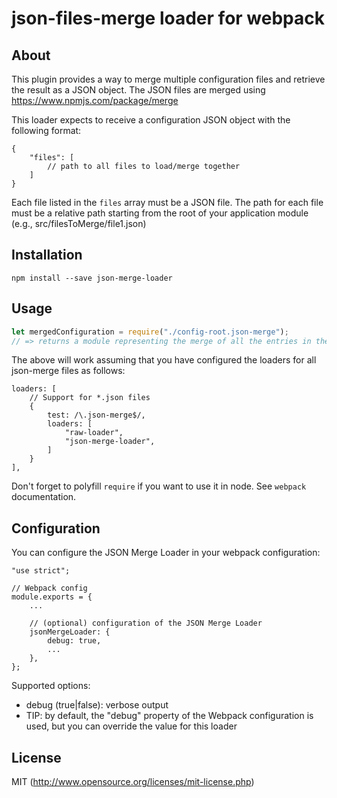 # json-files-merge loader for webpack

## About
This plugin provides a way to merge multiple configuration files and retrieve the result as a JSON object. The JSON files are merged using https://www.npmjs.com/package/merge


This loader expects to receive a configuration JSON object with the following format:

```
{
    "files": [
        // path to all files to load/merge together
    ]
}
```

Each file listed in the `files` array must be a JSON file.
The path for each file must be a relative path starting from the root of your application module (e.g., src/filesToMerge/file1.json)

## Installation

`npm install --save json-merge-loader`

## Usage

``` javascript
let mergedConfiguration = require("./config-root.json-merge");
// => returns a module representing the merge of all the entries in the "file" array defined within config-root.json
```

The above will work assuming that you have configured the loaders for all json-merge files as follows:
```
loaders: [
    // Support for *.json files
    {
        test: /\.json-merge$/,
        loaders: [
            "raw-loader",
            "json-merge-loader",
        ]
    }
],
```

Don't forget to polyfill `require` if you want to use it in node.
See `webpack` documentation.

## Configuration
You can configure the JSON Merge Loader in your webpack configuration:

```
"use strict";

// Webpack config
module.exports = {
    ...

    // (optional) configuration of the JSON Merge Loader
    jsonMergeLoader: {
        debug: true,
        ...
    },
};

```

Supported options:
* debug (true|false): verbose output
* TIP: by default, the "debug" property of the Webpack configuration is used, but you can override the value for this loader

## License

MIT (http://www.opensource.org/licenses/mit-license.php)
